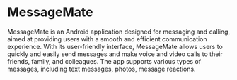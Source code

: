 # MessageMate
MessageMate is an Android application designed for messaging and calling, aimed at providing users with a smooth and efficient communication experience. With its user-friendly interface, MessageMate allows users to quickly and easily send messages and make voice and video calls to their friends, family, and colleagues. The app supports various types of messages, including text messages, photos, message reactions.

